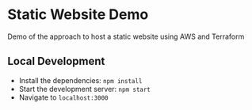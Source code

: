 # Static Website Demo
Demo of the approach to host a static website using AWS and Terraform

## Local Development
- Install the dependencies: `npm install`
- Start the development server: `npm start`
- Navigate to `localhost:3000`
